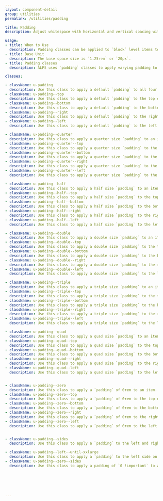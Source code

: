 ```yaml
---
layout: component-detail
group: utilities
permalink: /utilities/padding

title: Padding
description: Adjust whitespace with horizontal and vertical spacing with`block` level `padding` adjustment helpers.

usage:
- title: When to Use
  description: Padding classes can be applied to `block` level items to provide a `padding` on that item. (For `margin` adjustments, see [Spacing](/utilities/spacing.html).)
- title: Base Unit
  description: The base space size is `1.25rem` or `20px`.
- title: Padding classes
  description: ALPS uses `padding` classes to apply varying padding to the current element. The classes, detailed below and starting with `u-padding`, add a varying padding size to all or individual sides.

classes:

- className: u-padding
  description: Use this class to apply a default `padding` to all four sides of an item.
- className: u-padding--top
  description: Use this class to apply a default `padding` to the top of an item.
- className: u-padding--bottom
  description: Use this class to apply a default `padding` to the bottom of an item.
- className: u-padding--right
  description: Use this class to apply a default `padding` to the right of an item.
- className: u-padding--left
  description: Use this class to apply a default `padding` to the left of an item.

- className: u-padding--quarter
  description: Use this class to apply a quarter size `padding` to an item.
- className: u-padding--quarter--top
  description: Use this class to apply a quarter size `padding` to the top of an item.
- className: u-padding--quarter--bottom
  description: Use this class to apply a quarter size `padding` to the bottom of an item.
- className: u-padding--quarter--right
  description: Use this class to apply a quarter size `padding` to the right of an item.
- className: u-padding--quarter--left
  description: Use this class to apply a quarter size `padding` to the left of an item.

- className: u-padding--half
  description: Use this class to apply a half size `padding` to an item.
- className: u-padding--half--top
  description: Use this class to apply a half size `padding` to the top of an item.
- className: u-padding--half--bottom
  description: Use this class to apply a half size `padding` to the bottom of an item.
- className: u-padding--half--right
  description: Use this class to apply a half size `padding` to the right of an item.
- className: u-padding--half--left
  description: Use this class to apply a half size `padding` to the left of an item.

- className: u-padding--double
  description: Use this class to apply a double size `padding` to an item.
- className: u-padding--double--top
  description: Use this class to apply a double size `padding` to the top of an item.
- className: u-padding--double--bottom
  description: Use this class to apply a double size `padding` to the bottom of an item.
- className: u-padding--double--right
  description: Use this class to apply a double size `padding` to the right of an item.
- className: u-padding--double--left
  description: Use this class to apply a double size `padding` to the left of an item.

- className: u-padding--triple
  description: Use this class to apply a triple size `padding` to an item.
- className: u-padding--triple--top
  description: Use this class to apply a triple size `padding` to the top of an item.
- className: u-padding--triple--bottom
  description: Use this class to apply a triple size `padding` to the bottom of an item.
- className: u-padding--triple--right
  description: Use this class to apply a triple size `padding` to the right of an item.
- className: u-padding--triple--left
  description: Use this class to apply a triple size `padding` to the left of an item.

- className: u-padding--quad
  description: Use this class to apply a quad size `padding` to an item.
- className: u-padding--quad--top
  description: Use this class to apply a quad size `padding` to the top of an item.
- className: u-padding--quad--bottom
  description: Use this class to apply a quad size `padding` to the bottom of an item.
- className: u-padding--quad--right
  description: Use this class to apply a quad size `padding` to the right of an item.
- className: u-padding--quad--left
  description: Use this class to apply a quad size `padding` to the left of an item.


- className: u-padding--zero
  description: Use this class to apply a `padding` of 0rem to an item.
- className: u-padding--zero--top
  description: Use this class to apply a `padding` of 0rem to the top of an item.
- className: u-padding--zero--bottom
  description: Use this class to apply a `padding` of 0rem to the bottom of an item.
- className: u-padding--zero--right
  description: Use this class to apply a `padding` of 0rem to the right of an item.
- className: u-padding--zero--left
  description: Use this class to apply a `padding` of 0rem to the left of an item.


- className: u-padding--sides
  description: Use this class to apply a `padding` to the left and right sides on viewports below `large` of `0.9375rem`, or `15px` and on viewports of `large` or higher of `1.25rem` or `20px`.

- className: u-padding--left--until-xxlarge
  description: Use this class to apply a `padding` to the left side on viewports below `large` of `0.9375rem`, or `15px` and on viewports of `large` or higher of `1.25rem` or `20px`. Above xxlarge, the padding drops to `0`.
- className: u-padding--zero--sides
  description: Use this class to apply a padding of `0 !important` to all sides.  






---
```

